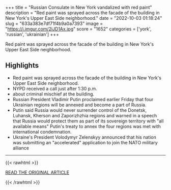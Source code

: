 +++
title = "Russian Consulate in New York vandalized with red paint"
description = "Red paint was sprayed across the facade of the building in New York's Upper East Side neighborhood."
date = "2022-10-03 01:18:24"
slug = "633a383e7df71f4b9a0a7393"
image = "https://i.imgur.com/2iJD1Ax.jpg"
score = "1652"
categories = ['york', 'russian', 'ukrainian']
+++

Red paint was sprayed across the facade of the building in New York's Upper East Side neighborhood.

## Highlights

- Red paint was sprayed across the facade of the building in New York's Upper East Side neighborhood.
- NYPD received a call just after 1:30 p.m.
- about criminal mischief at the building.
- Russian President Vladimir Putin proclaimed earlier Friday that four Ukrainian regions will be annexed and become a part of Russia.
- Putin said Russia would never surrender control of the Donetsk, Luhansk, Kherson and Zaporizhzhia regions and warned in a speech that Russia would protect them as part of its sovereign territory with "all available means" Putin's treaty to annex the four regions was met with international condemnation.
- Ukraine's President Volodymyr Zelenskyy announced that his nation was submitting an "accelerated" application to join the NATO military alliance

---

{{< rawhtml >}}
  <p class="article-category">
    <a target="_blank" href="https://www.cbsnews.com/news/russian-consulate-in-new-york-vandalized-with-red-paint/">READ THE ORIGINAL ARTICLE</a>
  </p>
{{< /rawhtml >}}
